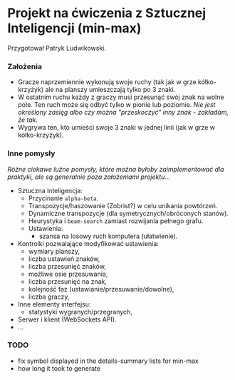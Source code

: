 
# Projekt na ćwiczenia z Sztucznej Inteligencji (min-max)

Przygotował Patryk Ludwikowski.



### Założenia

* Gracze naprzemiennie wykonują swoje ruchy (tak jak w grze kółko-krzyżyk) ale na planszy umieszczają tylko po 3 znaki. 
* W ostatnim ruchu każdy z graczy musi przesunąć swój znak na wolne pole. Ten ruch może się odbyć tylko w pionie lub poziomie. _Nie jest określony zasięg albo czy można "przeskoczyć" inny znak - zakładam, że tak._
* Wygrywa ten, kto umieści swoje 3 znaki w jednej linii (jak w grze w kółko-krzyżyk).



### Inne pomysły

_Różne ciekawe luźne pomysły, które można byłoby zaimplementować dla praktyki, ale są generalnie poza założeniami projektu..._

+ Sztuczna inteligencja:
	+ Przycinanie `alpha-beta`.
	+ Transpozycje/haszowanie (Zobrist?) w celu unikania powtórzeń.
	+ Dynamiczne transpozycje (dla symetrycznych/obróconych stanów).
	+ Heurystyka i `beam-search` zamiast rozwijania pełnego grafu.
	+ Ustawienia:
		+ szansa na losowy ruch komputera (ułatwienie).
+ Kontrolki pozwalające modyfikować ustawienia:
	+ wymiary planszy,
	+ liczba ustawień znaków, 
	+ liczba przesunięć znaków,
	+ możliwe osie przesuwania,
	+ liczba przesunięć na znak,
	+ kolejność faz (ustawianie/przesuwanie/dowolne),
	+ liczba graczy,
+ Inne elementy interfejsu:
	+ statystyki wygranych/przegranych,
+ Serwer i klient (WebSockets API).
+ ...



### TODO

+ fix symbol displayed in the details-summary lists for min-max
+ how long it took to generate


